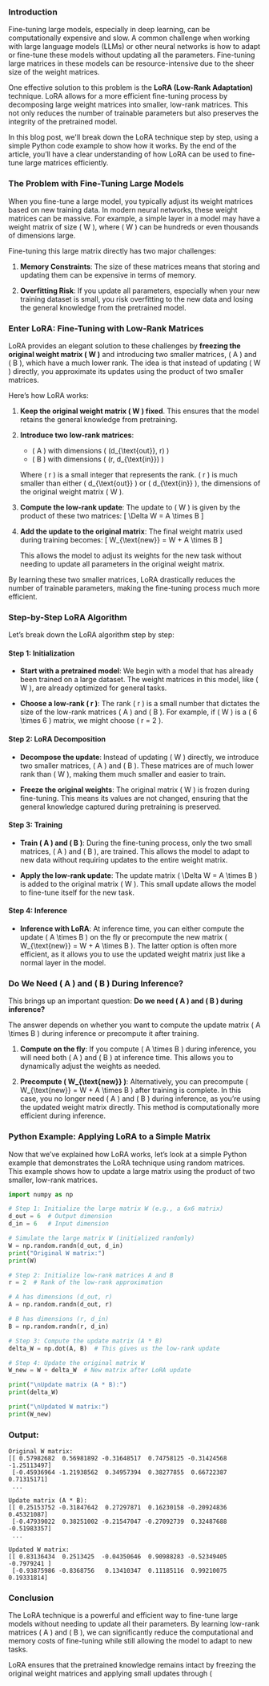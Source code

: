 ### Introduction

Fine-tuning large models, especially in deep learning, can be computationally expensive and slow. A common challenge when working with large language models (LLMs) or other neural networks is how to adapt or fine-tune these models without updating all the parameters. Fine-tuning large matrices in these models can be resource-intensive due to the sheer size of the weight matrices. 

One effective solution to this problem is the **LoRA (Low-Rank Adaptation)** technique. LoRA allows for a more efficient fine-tuning process by decomposing large weight matrices into smaller, low-rank matrices. This not only reduces the number of trainable parameters but also preserves the integrity of the pretrained model.

In this blog post, we'll break down the LoRA technique step by step, using a simple Python code example to show how it works. By the end of the article, you’ll have a clear understanding of how LoRA can be used to fine-tune large matrices efficiently.

### The Problem with Fine-Tuning Large Models

When you fine-tune a large model, you typically adjust its weight matrices based on new training data. In modern neural networks, these weight matrices can be massive. For example, a simple layer in a model may have a weight matrix of size \( W \), where \( W \) can be hundreds or even thousands of dimensions large. 

Fine-tuning this large matrix directly has two major challenges:

1. **Memory Constraints**: The size of these matrices means that storing and updating them can be expensive in terms of memory.
   
2. **Overfitting Risk**: If you update all parameters, especially when your new training dataset is small, you risk overfitting to the new data and losing the general knowledge from the pretrained model.

### Enter LoRA: Fine-Tuning with Low-Rank Matrices

LoRA provides an elegant solution to these challenges by **freezing the original weight matrix \( W \)** and introducing two smaller matrices, \( A \) and \( B \), which have a much lower rank. The idea is that instead of updating \( W \) directly, you approximate its updates using the product of two smaller matrices.

Here’s how LoRA works:

1. **Keep the original weight matrix \( W \) fixed**. This ensures that the model retains the general knowledge from pretraining.

2. **Introduce two low-rank matrices**:
   - \( A \) with dimensions \( (d_{\text{out}}, r) \)
   - \( B \) with dimensions \( (r, d_{\text{in}}) \)
   
   Where \( r \) is a small integer that represents the rank. \( r \) is much smaller than either \( d_{\text{out}} \) or \( d_{\text{in}} \), the dimensions of the original weight matrix \( W \).

3. **Compute the low-rank update**: The update to \( W \) is given by the product of these two matrices:
   \[
   \Delta W = A \times B
   \]

4. **Add the update to the original matrix**: The final weight matrix used during training becomes:
   \[
   W_{\text{new}} = W + A \times B
   \]

   This allows the model to adjust its weights for the new task without needing to update all parameters in the original weight matrix.

By learning these two smaller matrices, LoRA drastically reduces the number of trainable parameters, making the fine-tuning process much more efficient.

### Step-by-Step LoRA Algorithm

Let’s break down the LoRA algorithm step by step:

#### Step 1: Initialization

- **Start with a pretrained model**: We begin with a model that has already been trained on a large dataset. The weight matrices in this model, like \( W \), are already optimized for general tasks.
  
- **Choose a low-rank \( r \)**: The rank \( r \) is a small number that dictates the size of the low-rank matrices \( A \) and \( B \). For example, if \( W \) is a \( 6 \times 6 \) matrix, we might choose \( r = 2 \).

#### Step 2: LoRA Decomposition

- **Decompose the update**: Instead of updating \( W \) directly, we introduce two smaller matrices, \( A \) and \( B \). These matrices are of much lower rank than \( W \), making them much smaller and easier to train.

- **Freeze the original weights**: The original matrix \( W \) is frozen during fine-tuning. This means its values are not changed, ensuring that the general knowledge captured during pretraining is preserved.

#### Step 3: Training

- **Train \( A \) and \( B \)**: During the fine-tuning process, only the two small matrices, \( A \) and \( B \), are trained. This allows the model to adapt to new data without requiring updates to the entire weight matrix.

- **Apply the low-rank update**: The update matrix \( \Delta W = A \times B \) is added to the original matrix \( W \). This small update allows the model to fine-tune itself for the new task.

#### Step 4: Inference

- **Inference with LoRA**: At inference time, you can either compute the update \( A \times B \) on the fly or precompute the new matrix \( W_{\text{new}} = W + A \times B \). The latter option is often more efficient, as it allows you to use the updated weight matrix just like a normal layer in the model.

### Do We Need \( A \) and \( B \) During Inference?

This brings up an important question: **Do we need \( A \) and \( B \) during inference?**

The answer depends on whether you want to compute the update matrix \( A \times B \) during inference or precompute it after training.

1. **Compute on the fly**: If you compute \( A \times B \) during inference, you will need both \( A \) and \( B \) at inference time. This allows you to dynamically adjust the weights as needed.

2. **Precompute \( W_{\text{new}} \)**: Alternatively, you can precompute \( W_{\text{new}} = W + A \times B \) after training is complete. In this case, you no longer need \( A \) and \( B \) during inference, as you’re using the updated weight matrix directly. This method is computationally more efficient during inference.

### Python Example: Applying LoRA to a Simple Matrix

Now that we’ve explained how LoRA works, let’s look at a simple Python example that demonstrates the LoRA technique using random matrices. This example shows how to update a large matrix using the product of two smaller, low-rank matrices.

```python
import numpy as np

# Step 1: Initialize the large matrix W (e.g., a 6x6 matrix)
d_out = 6  # Output dimension
d_in = 6   # Input dimension

# Simulate the large matrix W (initialized randomly)
W = np.random.randn(d_out, d_in)
print("Original W matrix:")
print(W)

# Step 2: Initialize low-rank matrices A and B
r = 2  # Rank of the low-rank approximation

# A has dimensions (d_out, r)
A = np.random.randn(d_out, r)

# B has dimensions (r, d_in)
B = np.random.randn(r, d_in)

# Step 3: Compute the update matrix (A * B)
delta_W = np.dot(A, B)  # This gives us the low-rank update

# Step 4: Update the original matrix W
W_new = W + delta_W  # New matrix after LoRA update

print("\nUpdate matrix (A * B):")
print(delta_W)

print("\nUpdated W matrix:")
print(W_new)
```

### Output:

```plaintext
Original W matrix:
[[ 0.57982682  0.56981892 -0.31648517  0.74758125 -0.31424568 -1.25113497]
 [-0.45936964 -1.21938562  0.34957394  0.38277855  0.66722387  0.71315171]
 ...
 
Update matrix (A * B):
[[ 0.25153752 -0.31847642  0.27297871  0.16230158 -0.20924836  0.45321087]
 [-0.47939022  0.38251002 -0.21547047 -0.27092739  0.32487688 -0.51983357]
 ...
 
Updated W matrix:
[[ 0.83136434  0.2513425  -0.04350646  0.90988283 -0.52349405 -0.7979241 ]
 [-0.93875986 -0.8368756   0.13410347  0.11185116  0.99210075  0.19331814]
```

### Conclusion

The LoRA technique is a powerful and efficient way to fine-tune large models without needing to update all their parameters. By learning low-rank matrices \( A \) and \( B \), we can significantly reduce the computational and memory costs of fine-tuning while still allowing the model to adapt to new tasks.

LoRA ensures that the pretrained knowledge remains intact by freezing the original weight matrices and applying small updates through \(